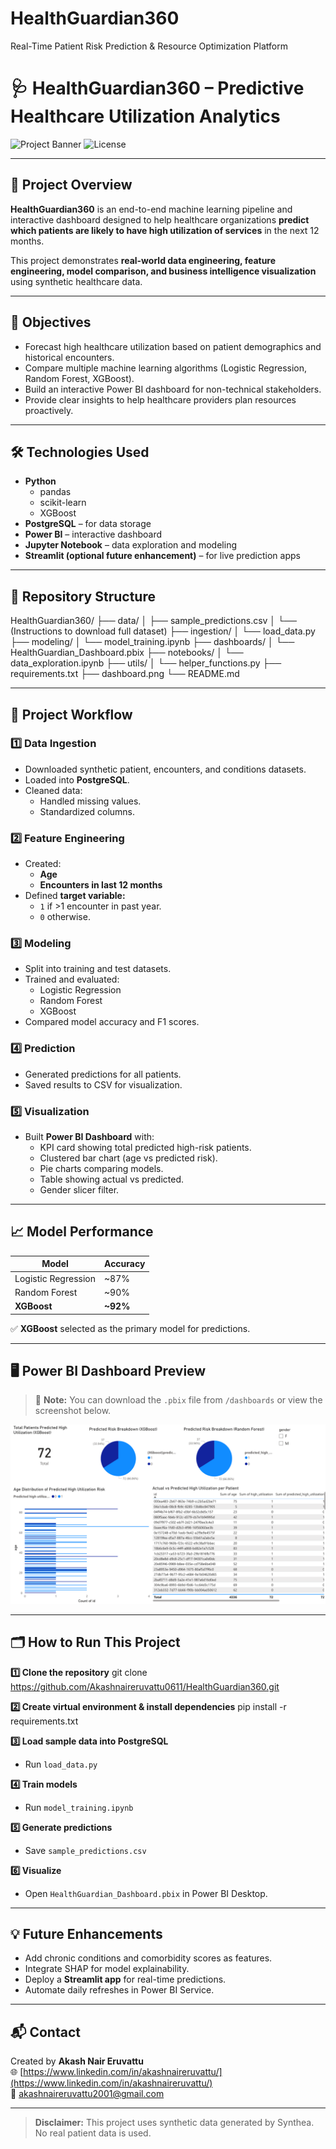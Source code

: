 # HealthGuardian360
Real-Time Patient Risk Prediction &amp; Resource Optimization Platform
# 🩺 HealthGuardian360 – Predictive Healthcare Utilization Analytics

![Project Banner](https://img.shields.io/badge/Project-Healthcare%20Prediction-blue)
![License](https://img.shields.io/badge/License-MIT-green)

---

## 📘 Project Overview

**HealthGuardian360** is an end-to-end machine learning pipeline and interactive dashboard designed to help healthcare organizations **predict which patients are likely to have high utilization of services** in the next 12 months. 

This project demonstrates **real-world data engineering, feature engineering, model comparison, and business intelligence visualization** using synthetic healthcare data.

---

## 🎯 Objectives

- Forecast high healthcare utilization based on patient demographics and historical encounters.
- Compare multiple machine learning algorithms (Logistic Regression, Random Forest, XGBoost).
- Build an interactive Power BI dashboard for non-technical stakeholders.
- Provide clear insights to help healthcare providers plan resources proactively.

---

## 🛠️ Technologies Used

- **Python**
  - pandas
  - scikit-learn
  - XGBoost
- **PostgreSQL** – for data storage
- **Power BI** – interactive dashboard
- **Jupyter Notebook** – data exploration and modeling
- **Streamlit (optional future enhancement)** – for live prediction apps

---

## 📂 Repository Structure

HealthGuardian360/
├── data/
│ ├── sample_predictions.csv
│ └── (Instructions to download full dataset)
├── ingestion/
│ └── load_data.py
├── modeling/
│ └── model_training.ipynb
├── dashboards/
│ └── HealthGuardian_Dashboard.pbix
├── notebooks/
│ └── data_exploration.ipynb
├── utils/
│ └── helper_functions.py
├── requirements.txt
├── dashboard.png
└── README.md

---

## 🧩 Project Workflow

### 1️⃣ Data Ingestion
- Downloaded synthetic patient, encounters, and conditions datasets.
- Loaded into **PostgreSQL**.
- Cleaned data:
  - Handled missing values.
  - Standardized columns.

### 2️⃣ Feature Engineering
- Created:
  - **Age**
  - **Encounters in last 12 months**
- Defined **target variable:**
  - `1` if >1 encounter in past year.
  - `0` otherwise.

### 3️⃣ Modeling
- Split into training and test datasets.
- Trained and evaluated:
  - Logistic Regression
  - Random Forest
  - XGBoost
- Compared model accuracy and F1 scores.

### 4️⃣ Prediction
- Generated predictions for all patients.
- Saved results to CSV for visualization.

### 5️⃣ Visualization
- Built **Power BI Dashboard** with:
  - KPI card showing total predicted high-risk patients.
  - Clustered bar chart (age vs predicted risk).
  - Pie charts comparing models.
  - Table showing actual vs predicted.
  - Gender slicer filter.

---

## 📈 Model Performance

| Model               | Accuracy |
|---------------------|----------|
| Logistic Regression | ~87%     |
| Random Forest       | ~90%     |
| **XGBoost**         | **~92%** |

✅ **XGBoost** selected as the primary model for predictions.

---

## 🖥️ Power BI Dashboard Preview

> 🎯 **Note:** You can download the `.pbix` file from `/dashboards` or view the screenshot below.

![Dashboard Screenshot](dashboard.png)

---

## 🗂️ How to Run This Project

**1️⃣ Clone the repository**
git clone https://github.com/Akashnaireruvattu0611/HealthGuardian360.git


**2️⃣ Create virtual environment & install dependencies**
pip install -r requirements.txt

**3️⃣ Load sample data into PostgreSQL**
- Run `load_data.py`

**4️⃣ Train models**
- Run `model_training.ipynb`

**5️⃣ Generate predictions**
- Save `sample_predictions.csv`

**6️⃣ Visualize**
- Open `HealthGuardian_Dashboard.pbix` in Power BI Desktop.

---

## 💡 Future Enhancements

- Add chronic conditions and comorbidity scores as features.
- Integrate SHAP for model explainability.
- Deploy a **Streamlit app** for real-time predictions.
- Automate daily refreshes in Power BI Service.

---

## 📬 Contact

Created by **Akash Nair Eruvattu**  
🌐 [https://www.linkedin.com/in/akashnaireruvattu/](https://www.linkedin.com/in/akashnaireruvattu/)  
📧 akashnaireruvattu2001@gmail.com

---

> **Disclaimer:** This project uses synthetic data generated by Synthea. No real patient data is used.
